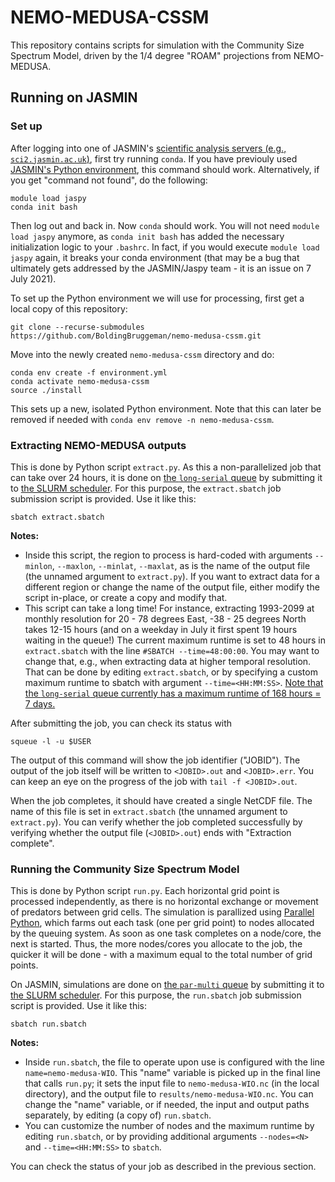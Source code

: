 # NEMO-MEDUSA-CSSM

This repository contains scripts for simulation with the Community Size Spectrum Model, driven by the 1/4 degree "ROAM" projections from NEMO-MEDUSA.

## Running on JASMIN

### Set up

After logging into one of JASMIN's [scientific analysis servers (e.g., `sci2.jasmin.ac.uk`)](https://help.jasmin.ac.uk/article/121-sci-servers), first try running `conda`.
If you have previouly used [JASMIN's Python environment](https://help.jasmin.ac.uk/article/4729-jaspy-envs), this command should work.
Alternatively, if you get "command not found", do the following:

```
module load jaspy
conda init bash
```

Then log out and back in. Now `conda` should work. You will not need `module load jaspy` anymore, as `conda init bash` has added the necessary initialization logic to your `.bashrc`. In fact, if you would execute `module load jaspy` again, it breaks your conda environment (that may be a bug that ultimately gets addressed by the JASMIN/Jaspy team - it is an issue on 7 July 2021).

To set up the Python environment we will use for processing, first get a local copy of this repository:

```
git clone --recurse-submodules https://github.com/BoldingBruggeman/nemo-medusa-cssm.git
```

Move into the newly created `nemo-medusa-cssm` directory and do:

```
conda env create -f environment.yml
conda activate nemo-medusa-cssm
source ./install
```

This sets up a new, isolated Python environment. Note that this can later be removed if needed with `conda env remove -n nemo-medusa-cssm`.

### Extracting NEMO-MEDUSA outputs

This is done by Python script `extract.py`. As this a non-parallelized job that can take over 24 hours, it is done on [the `long-serial` queue](https://help.jasmin.ac.uk/article/4881-lotus-queues) by submitting it to [the SLURM scheduler](https://help.jasmin.ac.uk/article/4880-batch-scheduler-slurm-overview). For this purpose, the `extract.sbatch` job submission script is provided. Use it like this:

```
sbatch extract.sbatch
```

**Notes:**
* Inside this script, the region to process is hard-coded with arguments `--minlon`, `--maxlon`, `--minlat`, `--maxlat`, as is the name of the output file (the unnamed argument to `extract.py`). If you want to extract data for a different region or change the name of the output file, either modify the script in-place, or create a copy and modify that.
* This script can take a long time! For instance, extracting 1993-2099 at monthly resolution for 20 - 78 degrees East, -38 - 25 degrees North takes 12-15 hours (and on a weekday in July it first spent 19 hours waiting in the queue!) The current maximum runtime is set to 48 hours in `extract.sbatch` with the line `#SBATCH --time=48:00:00`. You may want to change that, e.g., when extracting data at higher temporal resolution. That can be done by editing `extract.sbatch`, or by specifying a custom maximum runtime to sbatch with argument `--time=<HH:MM:SS>`. [Note that the `long-serial` queue currently has a maximum runtime of 168 hours = 7 days.](https://help.jasmin.ac.uk/article/4881-lotus-queues)

After submitting the job, you can check its status with

```
squeue -l -u $USER
```

The output of this command will show the job identifier ("JOBID").
The output of the job itself will be written to `<JOBID>.out` and `<JOBID>.err`.
You can keep an eye on the progress of the job with `tail -f <JOBID>.out`.

When the job completes, it should have created a single NetCDF file. The name of this file is set in `extract.sbatch` (the unnamed argument to `extract.py`). You can verify whether the job completed successfully by verifying whether the output file (`<JOBID>.out`) ends with "Extraction complete".

### Running the Community Size Spectrum Model

This is done by Python script `run.py`. Each horizontal grid point is processed independently, as there is no horizontal exchange or movement of predators between grid cells. The simulation is parallized using [Parallel Python](https://www.parallelpython.com/), which farms out each task (one per grid point) to nodes allocated by the queuing system. As soon as one task completes on a node/core, the next is started. Thus, the more nodes/cores you allocate to the job, the quicker it will be done - with a maximum equal to the total number of grid points.

On JASMIN, simulations are done on [the `par-multi` queue](https://help.jasmin.ac.uk/article/4881-lotus-queues) by submitting it to [the SLURM scheduler](https://help.jasmin.ac.uk/article/4880-batch-scheduler-slurm-overview). For this purpose, the `run.sbatch` job submission script is provided. Use it like this:

```
sbatch run.sbatch
```

**Notes:**
* Inside `run.sbatch`, the file to operate upon use is configured with the line `name=nemo-medusa-WIO`. This "name" variable is picked up in the final line that calls `run.py`; it sets the input file to `nemo-medusa-WIO.nc` (in the local directory), and the output file to `results/nemo-medusa-WIO.nc`. You can change the "name" variable, or if needed, the input and output paths separately, by editing (a copy of) `run.sbatch`.
* You can customize the number of nodes and the maximum runtime by editing `run.sbatch`, or by providing additional arguments `--nodes=<N>` and `--time=<HH:MM:SS>` to `sbatch`.

You can check the status of your job as described in the previous section.
